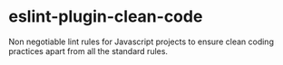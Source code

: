 # eslint-plugin-clean-code

Non negotiable lint rules for Javascript projects to ensure clean coding practices apart from all the standard rules.